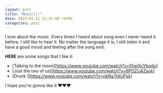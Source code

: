 ```yaml
---
layout: post
title: "Music!!!"
date: 2023-01-21 21:25:00 +0700
categories: post
---
```


I love about the music. Every times I heard about song even I never heard it before, I still like to hear it. No matter the language it is, I still listen it and have a good mood and feeling after the song end.

**HERE** are some songs that I like it:

- [Talking to the moon][https://www.youtube.com/watch?v=fXw0jcYbqdo]
- [Just the two of us][https://www.youtube.com/watch?v=6POZlJAZsok]
- [Drunk ][https://www.youtube.com/watch?v=pbNs7tAUFkk]

I hope you're gonna like it ♥♥♥
